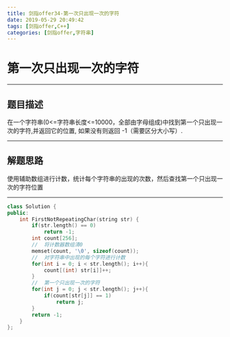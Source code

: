 ```yaml
---
title: 剑指offer34-第一次只出现一次的字符
date: 2019-05-29 20:49:42
tags: [剑指offer,C++]
categories: [剑指offer,字符串]
---
```


# 第一次只出现一次的字符


---

## 题目描述

在一个字符串(0<=字符串长度<=10000，全部由字母组成)中找到第一个只出现一次的字符,并返回它的位置, 如果没有则返回 -1（需要区分大小写）.

---


## 解题思路

使用辅助数组进行计数，统计每个字符串的出现的次数，然后查找第一个只出现一次的字符位置

---

```C++
class Solution {
public:
    int FirstNotRepeatingChar(string str) {
        if(str.length() == 0)
            return -1;
        int count[256];
        //  将计数器数组清0
        memset(count, '\0', sizeof(count));
        //  对字符串中出现的每个字符进行计数
        for(int i = 0; i < str.length(); i++){
            count[(int) str[i]]++;
        }
        //  第一个只出现一次的字符
        for(int j = 0; j < str.length(); j++){
            if(count[str[j]] == 1)
                return j;
        }
        return -1;
    }
};
```